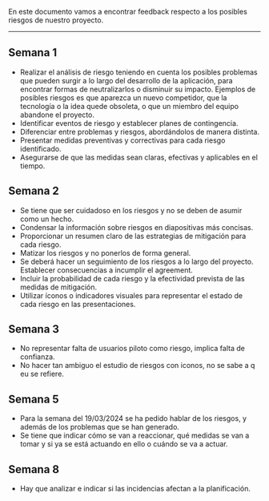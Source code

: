 En este documento vamos a encontrar feedback respecto a los posibles riesgos de nuestro proyecto.
****
## Semana 1
+ Realizar el análisis de riesgo teniendo en cuenta los posibles problemas que pueden surgir a lo largo del desarrollo de la aplicación, para encontrar formas de neutralizarlos o disminuir su impacto. Ejemplos de posibles riesgos es que aparezca un nuevo competidor, que la tecnología o la idea quede obsoleta, o que un miembro del equipo abandone el proyecto.
+ Identificar eventos de riesgo y establecer planes de contingencia.
+ Diferenciar entre problemas y riesgos, abordándolos de manera distinta.
+ Presentar medidas preventivas y correctivas para cada riesgo identificado.
+ Asegurarse de que las medidas sean claras, efectivas y aplicables en el tiempo.

## Semana 2
+ Se tiene que ser cuidadoso en los riesgos y no se deben de asumir como un hecho. 
+  Condensar la información sobre riesgos en diapositivas más concisas.
+  Proporcionar un resumen claro de las estrategias de mitigación para cada riesgo.
+ Matizar los riesgos y no ponerlos de forma general.
+ Se deberá hacer un seguimiento de los riesgos a lo largo del proyecto. Establecer consecuencias a incumplir el agreement.
+ Incluir la probabilidad de cada riesgo y la efectividad prevista de las medidas de mitigación.
+ Utilizar íconos o indicadores visuales para representar el estado de cada riesgo en las presentaciones.

## Semana 3
+ No representar falta de usuarios piloto como riesgo, implica falta de confianza.
+ No hacer tan ambiguo el estudio de riesgos con iconos, no se sabe a q eu se refiere.

## Semana 5
+ Para la semana del 19/03/2024 se ha pedido hablar de los riesgos, y además de los problemas que se han generado. 
+ Se tiene que indicar cómo se van a reaccionar, qué medidas se van a tomar y si ya se está actuando en ello o cuándo se va a actuar.

## Semana 8
+ Hay que analizar e indicar si las incidencias afectan a la planificación.